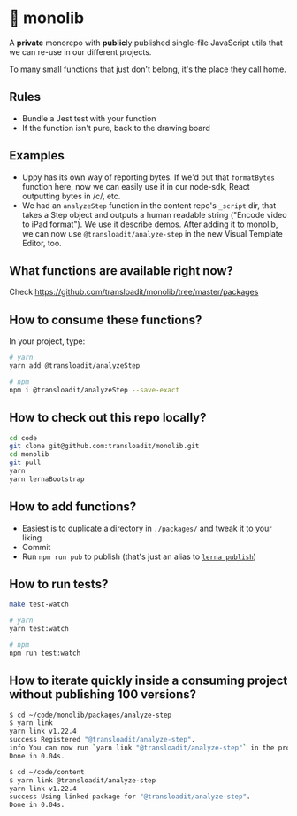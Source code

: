 # :house_with_garden: monolib

A **private** monorepo with **public**ly published single-file JavaScript utils that we can re-use in our different projects.

To many small functions that just don't belong, it's the place they call home.

## Rules

- Bundle a Jest test with your function
- If the function isn't pure, back to the drawing board

## Examples

- Uppy has its own way of reporting bytes. If we'd put that `formatBytes` function here, now we can easily use it in our node-sdk, React outputting bytes in /c/, etc.
- We had an `analyzeStep` function in the content repo's `_script` dir, that takes a Step object and outputs a human readable string ("Encode video to iPad format"). We use it describe demos. After adding it to monolib, we can now use `@transloadit/analyze-step` in the new Visual Template Editor, too.

## What functions are available right now?

Check <https://github.com/transloadit/monolib/tree/master/packages>

## How to consume these functions?

In your project, type:

```bash
# yarn
yarn add @transloadit/analyzeStep

# npm
npm i @transloadit/analyzeStep --save-exact
```

## How to check out this repo locally?

```bash
cd code
git clone git@github.com:transloadit/monolib.git
cd monolib
git pull
yarn
yarn lernaBootstrap
```

## How to add functions?

- Easiest is to duplicate a directory in `./packages/` and tweak it to your liking
- Commit
- Run `npm run pub` to publish (that's just an alias to [`lerna publish`](https://lerna.js.org/#command-publish))

## How to run tests?

```bash
make test-watch

# yarn
yarn test:watch

# npm
npm run test:watch
```

## How to iterate quickly inside a consuming project without publishing 100 versions?

```bash
$ cd ~/code/monolib/packages/analyze-step
$ yarn link
yarn link v1.22.4
success Registered "@transloadit/analyze-step".
info You can now run `yarn link "@transloadit/analyze-step"` in the projects where you want to use this package and it will be used instead.
Done in 0.04s.

$ cd ~/code/content
$ yarn link @transloadit/analyze-step
yarn link v1.22.4
success Using linked package for "@transloadit/analyze-step".
Done in 0.04s.
```
